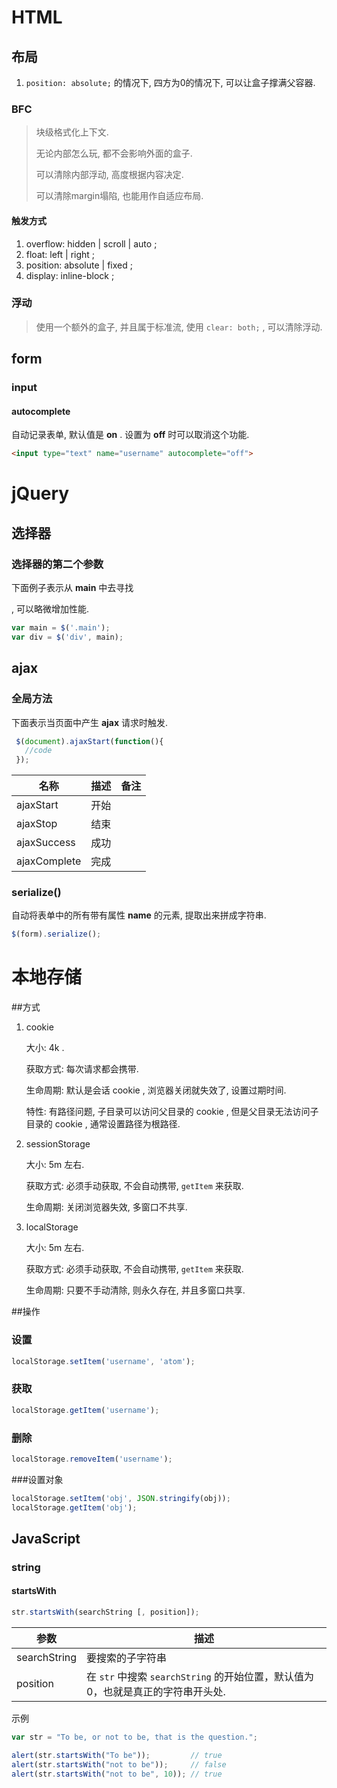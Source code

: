 # HTML

## 布局

1. `position: absolute;` 的情况下, 四方为0的情况下, 可以让盒子撑满父容器.

### BFC

> 块级格式化上下文.
>
> 无论内部怎么玩, 都不会影响外面的盒子.
>
> 可以清除内部浮动, 高度根据内容决定.
>
> 可以清除margin塌陷, 也能用作自适应布局.

#### 触发方式

1. overflow: hidden | scroll | auto ;
2. float: left | right ;
3. position: absolute | fixed ;
4. display: inline-block ;

### 浮动

> 使用一个额外的盒子, 并且属于标准流, 使用 `clear: both;` , 可以清除浮动.

## form

### input

#### autocomplete

自动记录表单, 默认值是 **on** . 设置为 **off** 时可以取消这个功能.

```html
<input type="text" name="username" autocomplete="off">
```



# jQuery

## 选择器

### 选择器的第二个参数

下面例子表示从 **main** 中去寻找 **<div>** , 可以略微增加性能.

```javascript
var main = $('.main');
var div = $('div', main); 
```

## ajax

### 全局方法

下面表示当页面中产生 **ajax** 请求时触发.

```javascript
 $(document).ajaxStart(function(){
   //code
 });
```

| 名称           | 描述   | 备注   |
| ------------ | ---- | ---- |
| ajaxStart    | 开始   |      |
| ajaxStop     | 结束   |      |
| ajaxSuccess  | 成功   |      |
| ajaxComplete | 完成   |      |

### serialize()

自动将表单中的所有带有属性 **name** 的元素, 提取出来拼成字符串.

```javascript
$(form).serialize();
```

# 本地存储

##方式

1. cookie

   大小: 4k .

   获取方式: 每次请求都会携带.

   生命周期: 默认是会话 cookie , 浏览器关闭就失效了, 设置过期时间.

   特性: 有路径问题, 子目录可以访问父目录的 cookie , 但是父目录无法访问子目录的 cookie , 通常设置路径为根路径.

2. sessionStorage

   大小: 5m 左右.

   获取方式: 必须手动获取, 不会自动携带, `getItem` 来获取.

   生命周期: 关闭浏览器失效, 多窗口不共享.

3. localStorage

   大小: 5m 左右.

   获取方式: 必须手动获取, 不会自动携带, `getItem` 来获取.

   生命周期: 只要不手动清除, 则永久存在, 并且多窗口共享.

##操作

### 设置

```javascript
localStorage.setItem('username', 'atom');
```

### 获取

```javascript
localStorage.getItem('username');
```

### 删除

```javascript
localStorage.removeItem('username');
```

###设置对象

```javascript
localStorage.setItem('obj', JSON.stringify(obj));
localStorage.getItem('obj');
```

## JavaScript

### string

#### startsWith

```javascript
str.startsWith(searchString [, position]);
```

| 参数           | 描述                                       |
| ------------ | ---------------------------------------- |
| searchString | 要搜索的子字符串                                 |
| position     | 在 `str` 中搜索 `searchString` 的开始位置，默认值为 0，也就是真正的字符串开头处. |

示例

```javascript
var str = "To be, or not to be, that is the question.";

alert(str.startsWith("To be"));         // true
alert(str.startsWith("not to be"));     // false
alert(str.startsWith("not to be", 10)); // true
```

